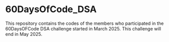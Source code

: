 # 60DaysOfCode_DSA
This repository contains the codes of the members who participated in the 60DaysOFCode DSA challenge started in March 2025. This challenge will end in May 2025.

